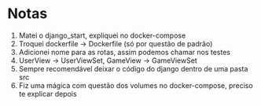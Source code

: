 # Notas

1. Matei o django_start, expliquei no docker-compose
2. Troquei dockerfile -> Dockerfile (só por questão de padrão)
3. Adicionei nome para as rotas, assim podemos chamar nos testes
4. UserView -> UserViewSet, GameView -> GameViewSet
5. Sempre recomendável deixar o código do django dentro de uma pasta src
6. Fiz uma mágica com questão dos volumes no docker-compose, preciso te explicar depois